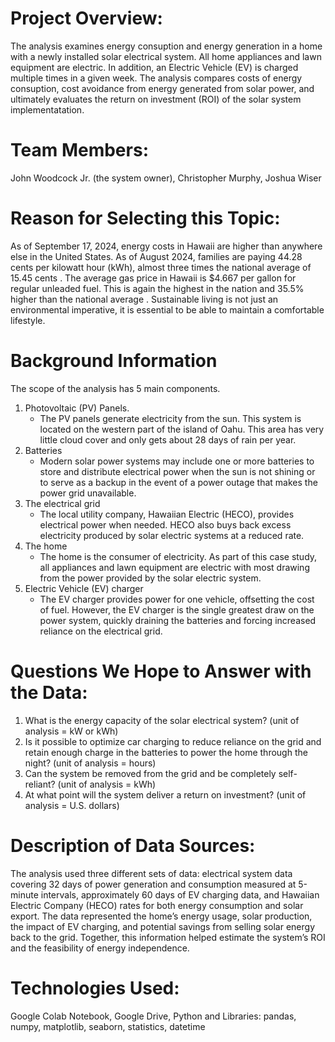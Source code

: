 # Project Overview:
The analysis examines energy consuption and energy generation in a home with a newly installed solar electrical system.  All home appliances and lawn equipment are electric.  In addition, an Electric Vehicle (EV) is charged multiple times in a given week. The analysis compares costs of energy consuption, cost avoidance from energy generated from solar power, and ultimately evaluates the return on investment (ROI) of the solar system implementatation.

# Team Members:
John Woodcock Jr. (the system owner), Christopher Murphy, Joshua Wiser

# Reason for Selecting this Topic:
As of September 17, 2024, energy costs in Hawaii are higher than anywhere else in the United States. As of August 2024, families are paying 44.28 cents per kilowatt hour (kWh), almost three times the national average of 15.45 cents . The average gas price in Hawaii is $4.667 per gallon for regular unleaded fuel. This is again the highest in the nation and 35.5% higher than the national average . Sustainable living is not just an environmental imperative, it is essential to be able to maintain a comfortable lifestyle.

# Background Information
The scope of the analysis has 5 main components.
1. Photovoltaic (PV) Panels.
   - The PV panels generate electricity from the sun. This system is located on the western part of the island of Oahu. This area has very little cloud cover and only gets about 28 days of rain per year.
3. Batteries
   - Modern solar power systems may include one or more batteries to store and distribute electrical power when the sun is not shining or to serve as a backup in the event of a power outage that makes the power grid unavailable. 
5. The electrical grid
   - The local utility company, Hawaiian Electric (HECO), provides electrical power when needed. HECO also buys back excess electricity produced by solar electric systems at a reduced rate.
7. The home
   - The home is the consumer of electricity. As part of this case study, all appliances and lawn equipment are electric with most drawing from the power provided by the solar electric system.
9. Electric Vehicle (EV) charger
   - The EV charger provides power for one vehicle, offsetting the cost of fuel. However, the EV charger is the single greatest draw on the power system, quickly draining the batteries and forcing increased reliance on the electrical grid.
     
# Questions We Hope to Answer with the Data:
1. What is the energy capacity of the solar electrical system? (unit of analysis = kW or kWh)
2. Is it possible to optimize car charging to reduce reliance on the grid and retain enough charge in the batteries to power the home through the night? (unit of analysis = hours)
3. Can the system be removed from the grid and be completely self-reliant? (unit of analysis = kWh)
4. At what point will the system deliver a return on investment? (unit of analysis = U.S. dollars)

# Description of Data Sources:
The analysis used three different sets of data: electrical system data covering 32 days of power generation and consumption measured at 5-minute intervals, approximately 60 days of EV charging data, and Hawaiian Electric Company (HECO) rates for both energy consumption and solar export. The data represented the home’s energy usage, solar production, the impact of EV charging, and potential savings from selling solar energy back to the grid. Together, this information helped estimate the system’s ROI and the feasibility of energy independence.

# Technologies Used:
Google Colab Notebook, Google Drive, Python and Libraries: pandas, numpy, matplotlib, seaborn, statistics, datetime
